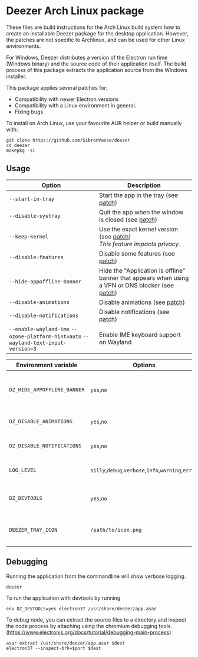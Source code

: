 # Deezer Arch Linux package

These files are build instructions for the Arch Linux build system how to create an installable Deezer package for the desktop application. However, the patches are not specific to Archlinux, and can be used for other Linux environments.

For Windows, Deezer distributes a version of the Electron run time (Windows binary) and the source code of their application itself. The build process of this package extracts the application source from the Windows installer.

This package applies several patches for:
- Compatibility with newer Electron versions 
- Compatibility with a Linux environment in general.
- Fixing bugs

To install on Arch Linux, use your favourite AUR helper or build manually with:
```
git clone https://github.com/SibrenVasse/deezer
cd deezer
makepkg -si
```

## Usage

| Option                                                                               | Description                                                                                                                            |
| ------------------------------------------------------------------------------------ | ---------------------------------------------------------------------------------------------------------------------------------------|
| `--start-in-tray`                                                                    | Start the app in the tray (see [patch](./01-start-hidden-in-tray.patch))                                                               |
| `--disable-systray`                                                                  | Quit the app when the window is closed (see [patch](./03-quit.patch))                                                                  |
| `--keep-kernel`                                                                      | Use the exact kernel version (see [patch](./05-remove-os-information.patch)) <br/> _This feature impacts privacy._                     |
| `--disable-features`                                                                 | Disable some features (see [patch](./06-better-management-of-MPRIS.patch))                                                             |
| `--hide-appoffline-banner`                                                           | Hide the "Application is offline" banner that appears when using a VPN or DNS blocker (see [patch](./11-hide-appoffline-banner.patch)) |
| `--disable-animations`                                                               | Disable animations (see [patch](./12-disable-animations.patch))                                                                        |
| `--disable-notifications`                                                            | Disable notifications (see [patch](./13-disable-notifications.patch))                                                                  |
| `--enable-wayland-ime` `--ozone-platform-hint=auto` `--wayland-text-input-version=3` | Enable IME keyboard support on Wayland                                                                                                 |

| Environment variable        | Options                                            | Description                                                                                       |
| --------------------------- | -------------------------------------------------- | ------------------------------------------------------------------------------------------------- |
| `DZ_HIDE_APPOFFLINE_BANNER` | `yes`,`no`                                         | Hide the "Application is offline" banner (see [patch](./11-hide-appoffline-banner.patch)) |
| `DZ_DISABLE_ANIMATIONS`     | `yes`,`no`                                         | Disable animations (see [patch](./12-disable-animations.patch))                           |
| `DZ_DISABLE_NOTIFICATIONS`  | `yes`,`no`                                         | Disable notifications (see [patch](./13-disable-notifications.patch))                     |
| `LOG_LEVEL`                 | `silly`,`debug`,`verbose`,`info`,`warning`,`error` | Set the log level (see [patch](./07-log-level-environment-variable.patch))                |
| `DZ_DEVTOOLS`               | `yes`,`no`                                         | Enable the developer console (ctrl+shift+i)                                               |
| `DEEZER_TRAY_ICON`          | `/path/to/icon.png`                                | Run with custom systray icon [patch](./15-systray-icon.patch)                             |

## Debugging
Running the application from the commandline will show verbose logging.
```
deezer
```

To run the application with devtools by running
```
env DZ_DEVTOOLS=yes electron37 /usr/share/deezer/app.asar
```

To debug node, you can extract the source files to a directory and inspect the node process by attaching using the chromium debugging tools. (https://www.electronjs.org/docs/tutorial/debugging-main-process)
```
asar extract /usr/share/deezer/app.asar $dest
electron37 --inspect-brk=$port $dest
```
